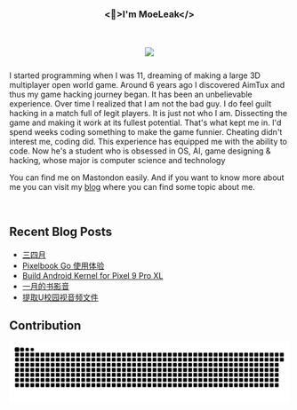 ### <div align="center"> <👀>I'm MoeLeak</>

<h1 align="center">
    <img src="https://readme-typing-svg.herokuapp.com/?font=Righteous&size=35&center=true&vCenter=true&width=500&height=70&duration=4000&lines=Hi+There!+👋;+I'm+MoeLeak;" />
</h1>

I started programming when I was 11, dreaming of making a large 3D multiplayer open world game. Around 6 years ago I discovered AimTux and thus my game hacking journey began. It has been an unbelievable experience. Over time I realized that I am not the bad guy. I do feel guilt hacking in a match full of legit players. It is just not who I am. Dissecting the game and making it work at its fullest potential. That's what kept me in. I'd spend weeks coding something to make the game funnier. Cheating didn't interest me, coding did. This experience has equipped me with the ability to code. Now he's a student who is obsessed in OS, AI, game designing & hacking, whose major is computer science and technology<br>

You can find me on Mastondon easily. And if you want to know more about me you can visit my [blog](https://leak.moe) where you can find some topic about me.
</div>
<br/>

## Recent Blog Posts

<!-- BLOG-POST-LIST:START -->
- [三四月](https://leak.moe/2025/04/13/%E4%B8%89%E5%9B%9B%E6%9C%88/)
- [Pixelbook Go 使用体验](https://leak.moe/2025/04/08/Pixelbook-Go-%E4%BD%BF%E7%94%A8%E4%BD%93%E9%AA%8C/)
- [Build Android Kernel for Pixel 9 Pro XL](https://leak.moe/2025/02/15/Build-Android-Kernel-for-Pixel-9-Pro-XL/)
- [一月的书影音](https://leak.moe/2025/02/09/%E4%B8%80%E6%9C%88%E7%9A%84%E4%B9%A6%E5%BD%B1%E9%9F%B3/)
- [提取U校园视音频文件](https://leak.moe/2025/01/13/%E6%8F%90%E5%8F%96U%E6%A0%A1%E5%9B%AD%E8%A7%86%E9%9F%B3%E9%A2%91%E6%96%87%E4%BB%B6/)
<!-- BLOG-POST-LIST:END -->


## Contribution
![](https://raw.githubusercontent.com/MoeLeak/moeleak/output/github-contribution-grid-snake.svg)

